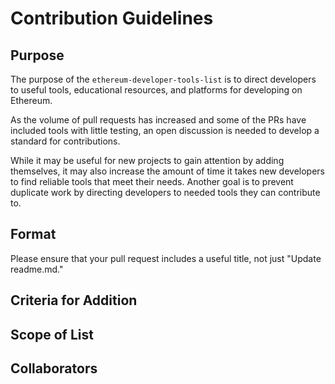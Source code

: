 # Contribution Guidelines

## Purpose
The purpose of the `ethereum-developer-tools-list` is to direct developers to useful tools, educational resources, and platforms for developing on Ethereum.

As the volume of pull requests has increased and some of the PRs have included tools with little testing, an open discussion is needed to develop a standard for contributions.

While it may be useful for new projects to gain attention by adding themselves, it may also increase the amount of time it takes new developers to find reliable tools that meet their needs. Another goal is to prevent duplicate work by directing developers to needed tools they can contribute to.

## Format
Please ensure that your pull request includes a useful title, not just "Update readme.md."

## Criteria for Addition

## Scope of List

## Collaborators
